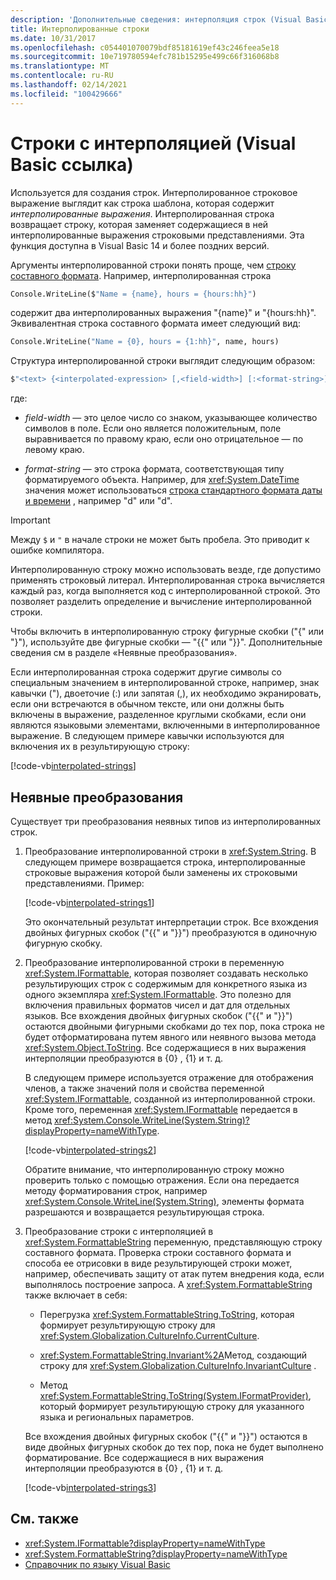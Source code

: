 ```yaml
---
description: 'Дополнительные сведения: интерполяция строк (Visual Basic Reference)'
title: Интерполированные строки
ms.date: 10/31/2017
ms.openlocfilehash: c054401070079bdf85181619ef43c246feea5e18
ms.sourcegitcommit: 10e719780594efc781b15295e499c66f316068b8
ms.translationtype: MT
ms.contentlocale: ru-RU
ms.lasthandoff: 02/14/2021
ms.locfileid: "100429666"
---
```

# <a name="interpolated-strings-visual-basic-reference"></a>Строки с интерполяцией (Visual Basic ссылка)

Используется для создания строк.  Интерполированное строковое выражение выглядит как строка шаблона, которая содержит *интерполированные выражения*.  Интерполированная строка возвращает строку, которая заменяет содержащиеся в ней интерполированные выражения строковыми представлениями. Эта функция доступна в Visual Basic 14 и более поздних версий.

Аргументы интерполированной строки понять проще, чем [строку составного формата](../../../../standard/base-types/composite-formatting.md#composite-format-string).  Например, интерполированная строка

```vb
Console.WriteLine($"Name = {name}, hours = {hours:hh}")
```

содержит два интерполированных выражения "{name}" и "{hours:hh}". Эквивалентная строка составного формата имеет следующий вид:

```vb
Console.WriteLine("Name = {0}, hours = {1:hh}", name, hours)
```

Структура интерполированной строки выглядит следующим образом:

```vb
$"<text> {<interpolated-expression> [,<field-width>] [:<format-string>] } <text> ..."
```

где:

- *field-width* — это целое число со знаком, указывающее количество символов в поле. Если оно является положительным, поле выравнивается по правому краю, если оно отрицательное — по левому краю.

- *format-string* — это строка формата, соответствующая типу форматируемого объекта. Например, для <xref:System.DateTime> значения может использоваться [строка стандартного формата даты и времени](../../../../standard/base-types/standard-date-and-time-format-strings.md) , например "d" или "d".

> [!IMPORTANT]
> Между `$` и `"` в начале строки не может быть пробела. Это приводит к ошибке компилятора.

Интерполированную строку можно использовать везде, где допустимо применять строковый литерал.  Интерполированная строка вычисляется каждый раз, когда выполняется код с интерполированной строкой. Это позволяет разделить определение и вычисление интерполированной строки.

Чтобы включить в интерполированную строку фигурные скобки ("{" или "}"), используйте две фигурные скобки — "{{" или "}}".  Дополнительные сведения см в разделе «Неявные преобразования».

Если интерполированная строка содержит другие символы со специальным значением в интерполированной строке, например, знак кавычки ("), двоеточие (:) или запятая (,), их необходимо экранировать, если они встречаются в обычном тексте, или они должны быть включены в выражение, разделенное круглыми скобками, если они являются языковыми элементами, включенными в интерполированное выражение. В следующем примере кавычки используются для включения их в результирующую строку:

[!code-vb[interpolated-strings](../../../../../samples/snippets/visualbasic/programming-guide/language-features/strings/interpolated-strings4.vb)]

## <a name="implicit-conversions"></a>Неявные преобразования

Существует три преобразования неявных типов из интерполированных строк.

1. Преобразование интерполированной строки в <xref:System.String>. В следующем примере возвращается строка, интерполированные строковые выражения которой были заменены их строковыми представлениями. Пример:

   [!code-vb[interpolated-strings1](../../../../../samples/snippets/visualbasic/programming-guide/language-features/strings/interpolated-strings1.vb)]

   Это окончательный результат интерпретации строк. Все вхождения двойных фигурных скобок ("{{" и "}}") преобразуются в одиночную фигурную скобку.

2. Преобразование интерполированной строки в переменную <xref:System.IFormattable>, которая позволяет создавать несколько результирующих строк с содержимым для конкретного языка из одного экземпляра <xref:System.IFormattable>. Это полезно для включения правильных форматов чисел и дат для отдельных языков.  Все вхождения двойных фигурных скобок ("{{" и "}}") остаются двойными фигурными скобками до тех пор, пока строка не будет отформатирована путем явного или неявного вызова метода <xref:System.Object.ToString>.  Все содержащиеся в них выражения интерполяции преобразуются в {0} , {1} и т. д.

   В следующем примере используется отражение для отображения членов, а также значений поля и свойства переменной <xref:System.IFormattable>, созданной из интерполированной строки. Кроме того, переменная <xref:System.IFormattable> передается в метод <xref:System.Console.WriteLine(System.String)?displayProperty=nameWithType>.

   [!code-vb[interpolated-strings2](../../../../../samples/snippets/visualbasic/programming-guide/language-features/strings/interpolated-strings2.vb)]

   Обратите внимание, что интерполированную строку можно проверить только с помощью отражения. Если она передается методу форматирования строк, например <xref:System.Console.WriteLine(System.String)>, элементы формата разрешаются и возвращается результирующая строка.

3. Преобразование строки с интерполяцией в <xref:System.FormattableString> переменную, представляющую строку составного формата. Проверка строки составного формата и способа ее отрисовки в виде результирующей строки может, например, обеспечивать защиту от атак путем внедрения кода, если выполнялось построение запроса. А <xref:System.FormattableString> также включает в себя:

      - Перегрузка <xref:System.FormattableString.ToString>, которая формирует результирующую строку для <xref:System.Globalization.CultureInfo.CurrentCulture>.

      - <xref:System.FormattableString.Invariant%2A>Метод, создающий строку для <xref:System.Globalization.CultureInfo.InvariantCulture> .

      - Метод <xref:System.FormattableString.ToString(System.IFormatProvider)>, который формирует результирующую строку для указанного языка и региональных параметров.

    Все вхождения двойных фигурных скобок ("{{" и "}}") остаются в виде двойных фигурных скобок до тех пор, пока не будет выполнено форматирование.  Все содержащиеся в них выражения интерполяции преобразуются в {0} , {1} и т. д.

   [!code-vb[interpolated-strings3](../../../../../samples/snippets/visualbasic/programming-guide/language-features/strings/interpolated-strings3.vb)]

## <a name="see-also"></a>См. также

- <xref:System.IFormattable?displayProperty=nameWithType>
- <xref:System.FormattableString?displayProperty=nameWithType>
- [Справочник по языку Visual Basic](index.md)
